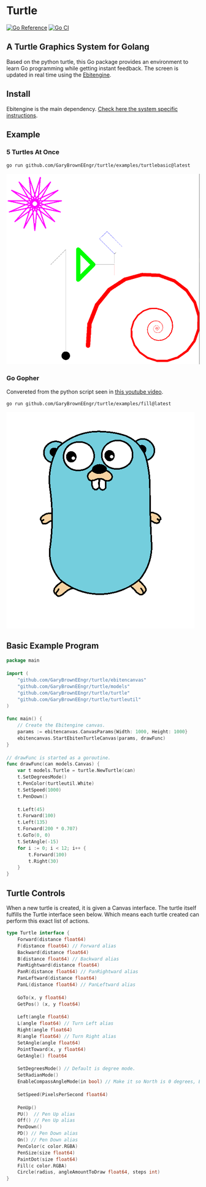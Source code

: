# Turtle

[![Go Reference](https://pkg.go.dev/badge/github.com/GaryBrownEEngr/turtle.svg)](https://pkg.go.dev/github.com/GaryBrownEEngr/turtle)
[![Go CI](https://github.com/GaryBrownEEngr/turtle/actions/workflows/go.yml/badge.svg)](https://github.com/GaryBrownEEngr/turtle/actions/workflows/go.yml)

## A Turtle Graphics System for Golang

Based on the python turtle, this Go package provides an environment to learn Go programming while getting instant feedback. The screen is updated in real time using the [Ebitengine](https://ebitengine.org/).

## Install

Ebitengine is the main dependency. [Check here the system specific instructions](https://ebitengine.org/en/documents/install.html).

## Example

### 5 Turtles At Once

```bash
go run github.com/GaryBrownEEngr/turtle/examples/turtlebasic@latest
```

![Example Picture](https://github.com/GaryBrownEEngr/turtle/blob/main/examples/turtlebasic/turtlebasic.png)

### Go Gopher

Convereted from the python script seen in [this youtube video](https://www.youtube.com/watch?v=d8A1jqOGzNE).

```bash
go run github.com/GaryBrownEEngr/turtle/examples/fill@latest
```

![Example Picture](https://github.com/GaryBrownEEngr/turtle/blob/main/examples/fill/GoGopher.png)

## Basic Example Program

```go
package main

import (
	"github.com/GaryBrownEEngr/turtle/ebitencanvas"
	"github.com/GaryBrownEEngr/turtle/models"
	"github.com/GaryBrownEEngr/turtle/turtle"
	"github.com/GaryBrownEEngr/turtle/turtleutil"
)

func main() {
	// Create the Ebitengine canvas.
	params := ebitencanvas.CanvasParams{Width: 1000, Height: 1000}
	ebitencanvas.StartEbitenTurtleCanvas(params, drawFunc)
}

// drawFunc is started as a goroutine.
func drawFunc(can models.Canvas) {
	var t models.Turtle = turtle.NewTurtle(can)
	t.SetDegreesMode()
	t.PenColor(turtleutil.White)
	t.SetSpeed(1000)
	t.PenDown()

	t.Left(45)
	t.Forward(100)
	t.Left(135)
	t.Forward(200 * 0.707)
	t.GoTo(0, 0)
	t.SetAngle(-15)
	for i := 0; i < 12; i++ {
		t.Forward(100)
		t.Right(30)
	}
}
```

## Turtle Controls

When a new turtle is created, it is given a Canvas interface. The turtle itself fulfills the Turtle interface seen below.
Which means each turtle created can perform this exact list of actions.

```go
type Turtle interface {
	Forward(distance float64)
	F(distance float64) // Forward alias
	Backward(distance float64)
	B(distance float64) // Backward alias
	PanRightward(distance float64)
	PanR(distance float64) // PanRightward alias
	PanLeftward(distance float64)
	PanL(distance float64) // PanLeftward alias

	GoTo(x, y float64)
	GetPos() (x, y float64)

	Left(angle float64)
	L(angle float64) // Turn Left alias
	Right(angle float64)
	R(angle float64) // Turn Right alias
	SetAngle(angle float64)
	PointToward(x, y float64)
	GetAngle() float64

	SetDegreesMode() // Default is degree mode.
	SetRadianMode()
	EnableCompassAngleMode(in bool) // Make it so North is 0 degrees, East is 90...

	SetSpeed(PixelsPerSecond float64)

	PenUp()
	PU()  // Pen Up alias
	Off() // Pen Up alias
	PenDown()
	PD() // Pen Down alias
	On() // Pen Down alias
	PenColor(c color.RGBA)
	PenSize(size float64)
	PaintDot(size float64)
	Fill(c color.RGBA)
	Circle(radius, angleAmountToDraw float64, steps int)
}
```
